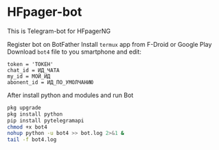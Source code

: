 # HFpager-bot

This is Telegram-bot for HFpagerNG  
  
Register bot on BotFather
Install ```termux``` app from F-Droid or Google Play  
Download ```bot4``` file to you smartphone and edit:
```
token = 'ТОКЕН'
chat_id = ИД_ЧАТА
my_id = МОЙ_ИД
abonent_id = ИД_ПО_УМОЛЧАНИЮ
```
After install python and modules and run Bot

```bash
pkg upgrade  
pkg install python  
pip install pytelegramapi  
chmod +x bot4
nohup python -u bot4 >> bot.log 2>&1 &
tail -f bot4.log

```
